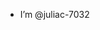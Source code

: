 - I’m @juliac-7032


<!---
juliac-7032/juliac-7032 is a ✨ special ✨ repository because its `README.md` (this file) appears on your GitHub profile.
You can click the Preview link to take a look at your changes.
--->
